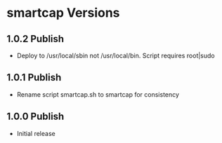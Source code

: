 # smartcap Versions

## 1.0.2 Publish

* Deploy to /usr/local/sbin not /usr/local/bin. Script requires root|sudo

## 1.0.1 Publish

* Rename script smartcap.sh to smartcap for consistency

## 1.0.0 Publish

* Initial release
